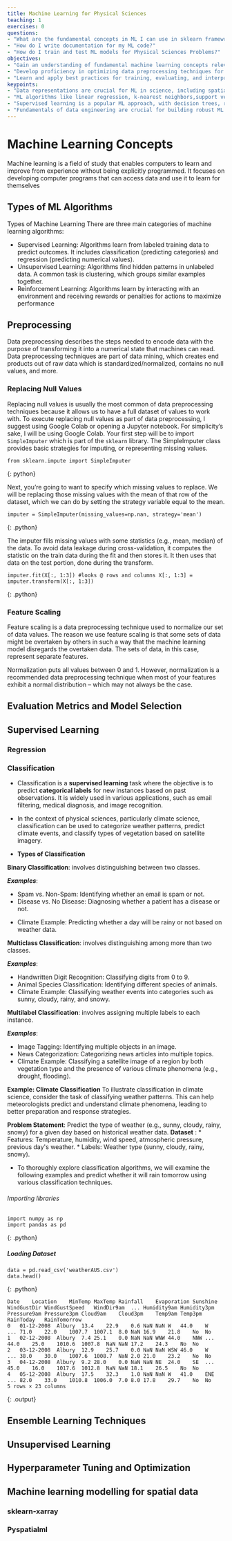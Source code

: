 ```yaml
---
title: Machine Learning for Physical Sciences
teaching: 1
exercises: 0
questions:
- "What are the fundamental concepts in ML I can use in sklearn framewrok ?"
- "How do I write documentation for my ML code?"
- "How do I train and test ML models for Physical Sciences Problems?"
objectives:
- "Gain an understanding of fundamental machine learning concepts relevant to physical sciences."
- "Develop proficiency in optimizing data preprocessing techniques for machine learning tasks in Python."
- "Learn and apply best practices for training, evaluating, and interpreting machine learning models in the domain of physical sciences."
keypoints:
- "Data representations are crucial for ML in science, including spatial data (vector, raster), point clouds, time series, graphs, and more"
- "ML algorithms like linear regression, k-nearest neighbors,support vector Machine, xgboost and random forests are vital algorithms"
- "Supervised learning is a popular ML approach, with decision trees, random forests, and neural networks being widely used"
- "Fundamentals of data engineering are crucial for building robust ML pipelines, including data storage, processing, and serving"
---
```




# Machine Learning Concepts

Machine learning is a field of study that enables computers to learn and improve from experience without being explicitly programmed. It focuses on developing computer programs that can access data and use it to learn for themselves


## Types of ML Algorithms

Types of Machine Learning
There are three main categories of machine learning algorithms:

- Supervised Learning: Algorithms learn from labeled training data to predict outcomes. It includes classification (predicting categories) and regression (predicting numerical values).
- Unsupervised Learning: Algorithms find hidden patterns in unlabeled data. A common task is clustering, which groups similar examples together.
- Reinforcement Learning: Algorithms learn by interacting with an environment and receiving rewards or penalties for actions to maximize performance

## Preprocessing

Data preprocessing describes the steps needed to encode data with the purpose of transforming it into a numerical state that machines can read. Data preprocessing techniques are part of data mining, which creates end products out of raw data which is standardized/normalized, contains no null values, and more.

### Replacing Null Values 

Replacing null values is usually the most common of data preprocessing techniques because it allows us to have a full dataset of values to work with. To execute replacing null values as part of data preprocessing, I suggest using Google Colab or opening a Jupyter notebook. For simplicity’s sake, I will be using Google Colab. Your first step will be to import `SimpleImputer` which is part of the `sklearn` library. The SimpleImputer class provides basic strategies for imputing, or representing missing values.

~~~
from sklearn.impute import SimpleImputer
~~~
{: python}

Next, you’re going to want to specify which missing values to replace. We will be replacing those missing values with the mean of that row of the dataset, which we can do by setting the strategy variable equal to the mean.

~~~
imputer = SimpleImputer(missing_values=np.nan, strategy='mean')
~~~
{: .python}

The imputer fills missing values with some statistics (e.g., mean, median) of the data. To avoid data leakage during cross-validation, it computes the statistic on the train data during the fit and then stores it. It then uses that data on the test portion, done during the transform. 

~~~
imputer.fit(X[:, 1:3]) #looks @ rows and columns X[:, 1:3] = imputer.transform(X[:, 1:3])
~~~
{: .python}

### Feature Scaling

Feature scaling is a data preprocessing technique used to normalize our set of data values. The reason we use feature scaling is that some sets of data might be overtaken by others in such a way that the machine learning model disregards the overtaken data. The sets of data, in this case, represent separate features.

Normalization puts all values between 0 and 1. However, normalization is a recommended data preprocessing technique when most of your features exhibit a normal distribution – which may not always be the case.


## Evaluation Metrics and Model Selection

## Supervised Learning



### Regression

### Classification

* Classification is a **supervised learning** task where the objective is to predict **categorical labels** for new instances based on past observations. It is widely used in various applications, such as email filtering, medical diagnosis, and image recognition. 
* In the context of physical sciences, particularly climate science, classification can be used to categorize weather patterns, predict climate events, and classify types of vegetation based on satellite imagery.

* **Types of Classification**

**Binary Classification**:  involves distinguishing between two classes.

_**Examples**_:
- Spam vs. Non-Spam: Identifying whether an email is spam or not.
- Disease vs. No Disease: Diagnosing whether a patient has a disease or not.
* Climate Example: Predicting whether a day will be rainy or not based on weather data.

**Multiclass Classification**: involves distinguishing among more than two classes.

_**Examples**_:
- Handwritten Digit Recognition: Classifying digits from 0 to 9.
- Animal Species Classification: Identifying different species of animals.
- Climate Example: Classifying weather events into categories such as sunny, cloudy, rainy, and snowy.

**Multilabel Classification**: involves assigning multiple labels to each instance.

_**Examples**_:
- Image Tagging: Identifying multiple objects in an image.
- News Categorization: Categorizing news articles into multiple topics.
- Climate Example: Classifying a satellite image of a region by both vegetation type and the presence of various climate phenomena (e.g., drought, flooding).

**Example: Climate Classification**
To illustrate classification in climate science, consider the task of classifying weather patterns. This can help meteorologists predict and understand climate phenomena, leading to better preparation and response strategies.

**Problem Statement**: Predict the type of weather (e.g., sunny, cloudy, rainy, snowy) for a given day based on historical weather data.
**Dataset** : 
    * Features: Temperature, humidity, wind speed, atmospheric pressure, previous day's weather.
    * Labels: Weather type (sunny, cloudy, rainy, snowy).


* To thoroughly explore classification algorithms, we will examine the following examples and predict whether it will rain tomorrow using various classification techniques.


###### Importing libraries
~~~
import numpy as np
import pandas as pd
~~~
{: .python}

##### Loading Dataset
~~~
data = pd.read_csv('weatherAUS.csv')
data.head()
~~~
{: .python}
~~~
Date	Location	MinTemp	MaxTemp	Rainfall	Evaporation	Sunshine	WindGustDir	WindGustSpeed	WindDir9am	...	Humidity9am	Humidity3pm	Pressure9am	Pressure3pm	Cloud9am	Cloud3pm	Temp9am	Temp3pm	RainToday	RainTomorrow
0	01-12-2008	Albury	13.4	22.9	0.6	NaN	NaN	W	44.0	W	...	71.0	22.0	1007.7	1007.1	8.0	NaN	16.9	21.8	No	No
1	02-12-2008	Albury	7.4	25.1	0.0	NaN	NaN	WNW	44.0	NNW	...	44.0	25.0	1010.6	1007.8	NaN	NaN	17.2	24.3	No	No
2	03-12-2008	Albury	12.9	25.7	0.0	NaN	NaN	WSW	46.0	W	...	38.0	30.0	1007.6	1008.7	NaN	2.0	21.0	23.2	No	No
3	04-12-2008	Albury	9.2	28.0	0.0	NaN	NaN	NE	24.0	SE	...	45.0	16.0	1017.6	1012.8	NaN	NaN	18.1	26.5	No	No
4	05-12-2008	Albury	17.5	32.3	1.0	NaN	NaN	W	41.0	ENE	...	82.0	33.0	1010.8	1006.0	7.0	8.0	17.8	29.7	No	No
5 rows × 23 columns
~~~
{: .output}


## Ensemble Learning Techniques

## Unsupervised Learning

## Hyperparameter Tuning and Optimization

## Machine learning modelling for spatial data
### sklearn-xarray
### Pyspatialml





